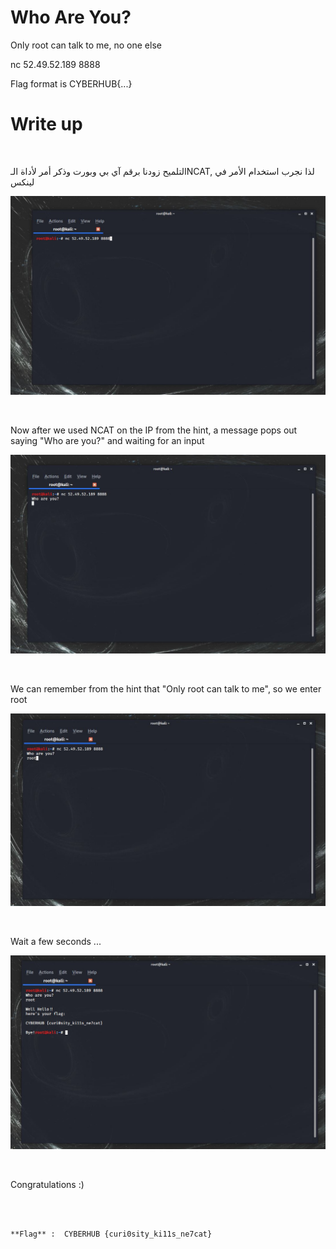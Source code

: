 # Who Are You?

Only root can talk to me, no one else

nc 52.49.52.189 8888

Flag format is CYBERHUB{...}

# Write up
<br />

التلميح زودنا برقم آي بي وبورت وذكر أمر لأداة الـNCAT, لذا نجرب استخدام الأمر في لينكس

![source](1.JPG)

<br />

Now after we used NCAT on the IP from the hint, a message pops out saying "Who are you?" and waiting for an input

![php](2.JPG)

<br />

We can remember from the hint that "Only root can talk to me", so we enter root

![source](3.JPG)

<br />

Wait a few seconds ...

![flag](4.JPG)

<br />

Congratulations :)

<br />
<br />

```
**Flag** :  CYBERHUB {curi0sity_ki11s_ne7cat}
```
